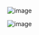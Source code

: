 ![image](https://github.com/BalakumarBalasundaram/DrivingLicense/assets/13875254/44aa3210-d809-468f-a48c-db82fea3faa1)

![image](https://github.com/BalakumarBalasundaram/DrivingLicense/assets/13875254/088789ec-6746-4929-a7be-87807acedf25)

